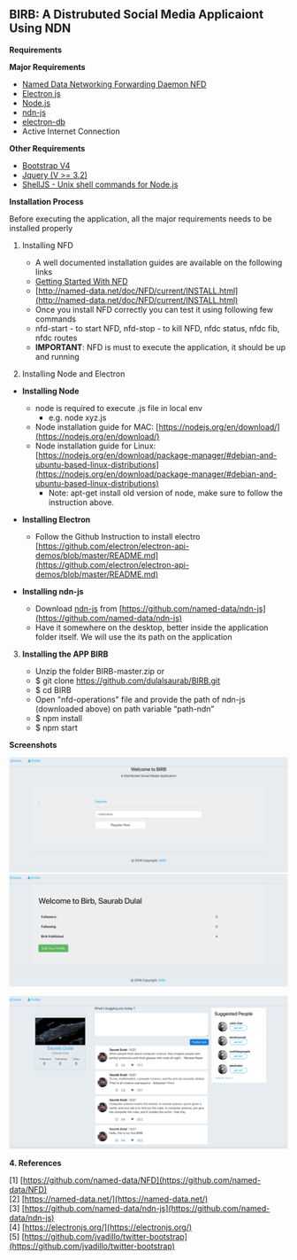 ## BIRB: A Distrubuted Social Media Applicaiont Using NDN

**Requirements**

**Major Requirements**

* [Named Data Networking Forwarding Daemon ](https://github.com/named-data/NFD)[NFD](https://github.com/named-data/NFD)
* [Electron js](https://electronjs.org/)
* [Node.js](https://nodejs.org/)
* [ndn-js ](https://github.com/named-data/ndn-js)
* [electron-db](https://www.npmjs.com/package/electron-db) 
* Active Internet Connection

**Other Requirements**

* [Bootstrap V4](https://getbootstrap.com/)
* [Jquery (V >= 3.2)](https://code.jquery.com/jquery/)  
* [ShellJS - Unix shell commands for Node.js](https://github.com/shelljs/shelljs)

**Installation Process**

Before executing the application, all the major requirements needs to be installed properly

1. Installing NFD	

   * A well documented installation guides are available on the following links
   * [Getting Started With NFD](https://named-data.net/doc/NFD/current/INSTALL.html) 
   * [http://named-data.net/doc/NFD/current/INSTALL.html](http://named-data.net/doc/NFD/current/INSTALL.html)
   * Once you install NFD correctly you can test it using following few commands
   * nfd-start  - to start NFD, nfd-stop - to kill NFD, nfdc status, nfdc fib, nfdc routes
   * **IMPORTANT**: NFD is must to execute the application, it should be up and running

2. Installing Node and Electron

* **Installing Node**
    * node is required to execute .js file in local env
        * e.g. node xyz.js
    * Node installation guide for MAC: [https://nodejs.org/en/download/](https://nodejs.org/en/download/)
    * Node installation guide for Linux: [https://nodejs.org/en/download/package-manager/#debian-and-ubuntu-based-linux-distributions](https://nodejs.org/en/download/package-manager/#debian-and-ubuntu-based-linux-distributions)
        * Note: apt-get install old version of node, make sure to follow the instruction above.

* **Installing Electron**
    * Follow the Github Instruction to install electro [https://github.com/electron/electron-api-demos/blob/master/README.md](https://github.com/electron/electron-api-demos/blob/master/README.md)

* **Installing ndn-js**
    * Download [ndn-js](https://github.com/named-data/ndn-js) from [https://github.com/named-data/ndn-js](https://github.com/named-data/ndn-js)
    * Have it somewhere on the desktop, better inside the application folder itself. We will use the its path on the application

3. **Installing the APP BIRB**

   * Unzip the folder BIRB-master.zip or 
   * $ git clone https://github.com/dulalsaurab/BIRB.git
   * $ cd BIRB
   * Open "nfd-operations" file and provide the path of ndn-js (downloaded above) on path variable “path-ndn”
   * $ npm install
   * $ npm start

**Screenshots**

![image alt text](./docs/image_0.png)![image alt text](./docs/image_1.png)

![image alt text](./docs/image_2.png)

**4. References**

[1] [https://github.com/named-data/NFD](https://github.com/named-data/NFD)  
[2] [https://named-data.net/](https://named-data.net/)  
[3] [https://github.com/named-data/ndn-js](https://github.com/named-data/ndn-js)  
[4] [https://electronjs.org/](https://electronjs.org/)   
[5] [https://github.com/jvadillo/twitter-bootstrap](https://github.com/jvadillo/twitter-bootstrap)   

